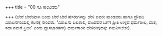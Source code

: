 +++
title = "00 ಸೂ ಕಾಯಿದರು"

+++
(ಬೇರೆ ಬೇರೆಯಾಗಿ ಬಂದು ಬೇರೆ ಬೇರೆ ಹೆಸರುಗಳನ್ನು ಹೇಳಿ ಐವರು ಪಾಂಡವರು ಹಾಗೂ ದ್ರೌಪದಿ ವಿರಾಟನಗರಿಯಲ್ಲಿ ಕೆಲಸಕ್ಕೆ ಸೇರಿದರು. 'ವಿರಾಟನು ಬಲಶಾಲಿ, ಪಾಂಡವರ ಬಗೆಗೆ ಪ್ರೀತಿ ಉಳ್ಳವ ಧರ್ಮಶೀಲ, ದಾತ, ಸದಾ ನಮಗೆ ಪ್ರಿಯ' ಎಂದು ವ್ಯಾಸಭಾರತದಲ್ಲಿ ಧರ್ಮರಾಯ ಹೇಳಿರುವುದನ್ನು ಗಮನಿಸಬೇಕು).
